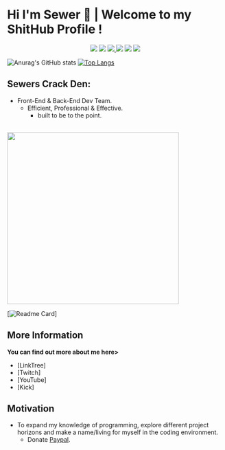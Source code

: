 <h1 id="hi-im-tar-👋--welcome-to-my-github-profile-">Hi I'm Sewer 👋 | Welcome to my ShitHub Profile !</h1>

<p align="center">
  <img src="https://img.shields.io/badge/Language-Python-green?style=for-the-badge&logo=Python&logoColor=green&label=Language&color=white">
  <img src="https://img.shields.io/badge/Username-Sewer2K-green?style=for-the-badge&logo=Discord&logoColor=green&label=Discord&color=white">
  <a href="https://discord.gg/shrimpdick" target="_blank">
    <img src="https://img.shields.io/discord/729831380699185252?style=for-the-badge&logo=Discord&logoColor=green&label=Chat&color=white">
  </a>
  <img src="https://img.shields.io/twitch/status/nottherealtar?style=for-the-badge&logo=twitch&logoColor=green&label=Twitch&color=white">
  <img src="https://img.shields.io/youtube/channel/subscribers/UC2LzU0acQ-wwZvf3OWwobVA?style=for-the-badge&logo=youtube&logoColor=green&color=white">
  <img src="https://img.shields.io/github/downloads/tar420/Duncan/total?style=for-the-badge&logo=discord&logoColor=green&label=DuncanBot&color=white">
</p>

![Anurag's GitHub stats](https://github-readme-stats.vercel.app/api?username=Sewer2K&show_icons=true&theme=chartreuse-dark) [![Top Langs](https://github-readme-stats.vercel.app/api/top-langs/?username=Sewer2K&layout=pie&theme=chartreuse-dark)](https://github.com/anuraghazra/github-readme-stats)

<h2 id="Sewers-Crack-Den">Sewers Crack Den:</h2>

<ul>
  <li>Front-End &amp; Back-End Dev Team.
    <ul>
      <li>Efficient, Professional &amp; Effective.
        <ul>
          <li>built to be to the point.</li>
        </ul>
      </li>
    </ul>
  </li>
</ul>

<div align="left">
    <br>
    <img src="https://camo.githubusercontent.com/ecebd3d985dc0d86171047e59009cf3fe8ab422b1bee74ad53fae83560e8cf48/68747470733a2f2f32352e6d656469612e74756d626c722e636f6d2f37326435383535653535613139373136343562393237633134646562633763652f74756d626c725f6d746a6765743450346d3172753339786d6f315f3530302e676966" width="400px">
    <br>
</div>

[![Readme Card](https://github.com/Sewer2K/Stoicism)]

<h2 id="more-information">More Information</h2>

<p><strong>You can find out more about me here&gt;</strong></p>

- [LinkTree]
- [Twitch]
- [YouTube]
- [Kick]

<h2 id="motivation">Motivation</h2>

<ul>
  <li>To expand my knowledge of programming, explore different project horizons and make a name/living for myself in the coding environment.
    <ul>
      <li>Donate <a href="https://bit.ly/3KMYYVh">Paypal</a>.</li>
    </ul>
  </li>
</ul>

